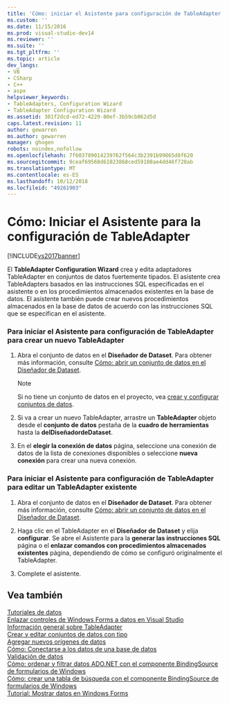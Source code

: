 ```yaml
---
title: 'Cómo: iniciar el Asistente para configuración de TableAdapter | Microsoft Docs'
ms.custom: ''
ms.date: 11/15/2016
ms.prod: visual-studio-dev14
ms.reviewer: ''
ms.suite: ''
ms.tgt_pltfrm: ''
ms.topic: article
dev_langs:
- VB
- CSharp
- C++
- aspx
helpviewer_keywords:
- TableAdapters, Configuration Wizard
- TableAdapter Configuration Wizard
ms.assetid: 301f2dcd-ed72-4229-80ef-3b59cb062d5d
caps.latest.revision: 11
author: gewarren
ms.author: gewarren
manager: ghogen
robots: noindex,nofollow
ms.openlocfilehash: 7f603789014239762f564c3b2391b99865d8f620
ms.sourcegitcommit: 9ceaf69568d61023868ced59108ae4dd46f720ab
ms.translationtype: MT
ms.contentlocale: es-ES
ms.lasthandoff: 10/12/2018
ms.locfileid: "49261903"
---
```

# <a name="how-to-start-the-tableadapter-configuration-wizard"></a>Cómo: Iniciar el Asistente para la configuración de TableAdapter
[!INCLUDE[vs2017banner](../includes/vs2017banner.md)]

El **TableAdapter Configuration Wizard** crea y edita adaptadores TableAdapter en conjuntos de datos fuertemente tipados. El asistente crea TableAdapters basados en las instrucciones SQL especificadas en el asistente o en los procedimientos almacenados existentes en la base de datos. El asistente también puede crear nuevos procedimientos almacenados en la base de datos de acuerdo con las instrucciones SQL que se especifican en el asistente.  
  
### <a name="to-start-the-tableadapter-configuration-wizard-to-create-a-new-tableadapter"></a>Para iniciar el Asistente para configuración de TableAdapter para crear un nuevo TableAdapter  
  
1.  Abra el conjunto de datos en el **Diseñador de Dataset**. Para obtener más información, consulte [Cómo: abrir un conjunto de datos en el Diseñador de Dataset](http://msdn.microsoft.com/library/36fc266f-365b-42cb-aebb-c993dc2c47c3).  
  
    > [!NOTE]
    >  Si no tiene un conjunto de datos en el proyecto, vea [crear y configurar conjuntos de datos](../data-tools/create-and-configure-datasets-in-visual-studio.md).  
  
2.  Si va a crear un nuevo TableAdapter, arrastre un **TableAdapter** objeto desde el **conjunto de datos** pestaña de la **cuadro de herramientas** hasta la **delDiseñadordeDataset**.  
  
3.  En el **elegir la conexión de datos** página, seleccione una conexión de datos de la lista de conexiones disponibles o seleccione **nueva conexión** para crear una nueva conexión.  
  
### <a name="to-start-the-tableadapter-configuration-wizard-to-edit-an-existing-tableadapter"></a>Para iniciar el Asistente para configuración de TableAdapter para editar un TableAdapter existente  
  
1.  Abra el conjunto de datos en el **Diseñador de Dataset**. Para obtener más información, consulte [Cómo: abrir un conjunto de datos en el Diseñador de Dataset](http://msdn.microsoft.com/library/36fc266f-365b-42cb-aebb-c993dc2c47c3).  
  
2.  Haga clic en el TableAdapter en el **Diseñador de Dataset** y elija **configurar**. Se abre el Asistente para la **generar las instrucciones SQL** página o el **enlazar comandos con procedimientos almacenados existentes** página, dependiendo de cómo se configuró originalmente el TableAdapter.  
  
3.  Complete el asistente.  
  
## <a name="see-also"></a>Vea también  
 [Tutoriales de datos](http://msdn.microsoft.com/library/15a88fb8-3bee-4962-914d-7a1f8bd40ec4)   
 [Enlazar controles de Windows Forms a datos en Visual Studio](../data-tools/bind-windows-forms-controls-to-data-in-visual-studio.md)   
 [Información general sobre TableAdapter](../data-tools/tableadapter-overview.md)   
 [Crear y editar conjuntos de datos con tipo](../data-tools/creating-and-editing-typed-datasets.md)   
 [Agregar nuevos orígenes de datos](../data-tools/add-new-data-sources.md)   
 [Cómo: Conectarse a los datos de una base de datos](../data-tools/how-to-connect-to-data-in-a-database.md)   
 [Validación de datos](http://msdn.microsoft.com/library/b3a9ee4e-5d4d-4411-9c56-c811f2b4ee7e)   
 [Cómo: ordenar y filtrar datos ADO.NET con el componente BindingSource de formularios de Windows](http://msdn.microsoft.com/library/6c206daf-d706-4602-9dbe-435343052063)   
 [Cómo: crear una tabla de búsqueda con el componente BindingSource de formularios de Windows](http://msdn.microsoft.com/library/622fce80-879d-44be-abbf-8350ec22ca2b)   
 [Tutorial: Mostrar datos en Windows Forms](../data-tools/walkthrough-displaying-data-on-a-windows-form.md)